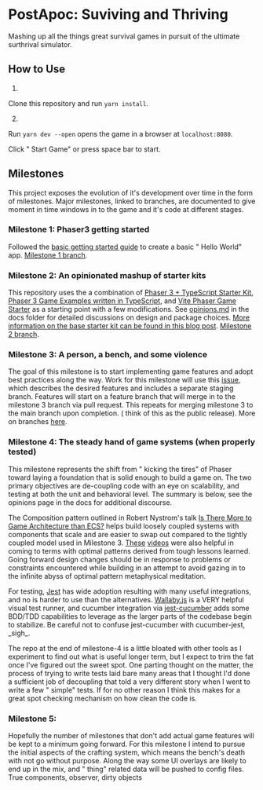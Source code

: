 # PostApoc: Suviving and Thriving

Mashing
up
all
the
things
great
survival
games
in
pursuit
of
the
ultimate
surthrival
simulator.

## How to Use

1.
Clone
this
repository
and
run `yarn install`.

2.
Run `yarn dev --open`
opens
the
game
in
a
browser
at `localhost:8080`.

Click "
Start
Game"
or
press
space
bar
to
start.

## Milestones

This
project
exposes
the
evolution
of
it's
development
over
time
in
the
form
of
milestones.
Major
milestones,
linked
to
branches,
are
documented
to
give
moment
in
time
windows
in
to
the
game
and
it's
code
at
different
stages.

### Milestone 1: Phaser3 getting started

Followed
the [basic getting started guide](https://newdocs.phaser.io/docs/3.55.2)
to
create
a
basic "
Hello
World"
app. [Milestone 1 branch](https://github.com/Unnamed-GameDev-Studio/survival-game/tree/milestone-1).

### Milestone 2: An opinionated mashup of starter kits

This
repository
uses
the
a
combination
of [Phaser 3 + TypeScript Starter Kit](https://github.com/josephmbustamante/phaser3-typescript-starter-kit), [Phaser 3 Game Examples written in TypeScript](https://github.com/digitsensitive/phaser3-typescript),
and [Vite Phaser Game Starter](https://ubershmekel.github.io/vite-phaser-ts-starter/)
as
a
starting
point
with
a
few
modifications.
See [opinions.md](docs/opinions.md)
in
the
docs
folder
for
detailed
discussions
on
design
and
package
choices. [More information on the base starter kit can be found in this blog post](https://spin.atomicobject.com/2019/07/13/phaser-3-typescript-tutorial/). [Milestone 2 branch](milestone-2).

### Milestone 3: A person, a bench, and some violence

The
goal
of
this
milestone
is
to
start
implementing
game
features
and
adopt
best
practices
along
the
way.
Work
for
this
milestone
will
use
this [issue](https://github.com/Unnamed-GameDev-Studio/survival-game/issues/1),
which
describes
the
desired
features
and
includes
a
separate
staging
branch.
Features
will
start
on
a
feature
branch
that
will
merge
in
to
the
milestone
3
branch
via
pull
request.
This
repeats
for
merging
milestone
3
to
the
main
branch
upon
completion. (
think
of
this
as
the
public
release).
More
on
branches [here](https://stackoverflow.com/questions/2100829/when-should-you-branch).

### Milestone 4: The steady hand of game systems (when properly tested)

This
milestone
represents
the
shift
from "
kicking
the
tires"
of
Phaser
toward
laying
a
foundation
that
is
solid
enough
to
build
a
game
on.
The
two
primary
objectives
are
de-coupling
code
with
an
eye
on
scalability,
and
testing
at
both
the
unit
and
behavioral
level.
The
summary
is
below,
see
the
opinions
page
in
the
docs
for
additional
discourse.

The
Composition
pattern
outlined
in
Robert
Nystrom's
talk [Is There More to Game Architecture than ECS?](https://www.youtube.com/watch?v=JxI3Eu5DPwE)
helps
build
loosely
coupled
systems
with
components
that
scale
and
are
easier
to
swap
out
compared
to
the
tightly
coupled
model
used
in
Milestone
3. [These](https://www.youtube.com/watch?v=aKLntZcp27M&t=1769s) [videos](https://www.youtube.com/watch?v=U03XXzcThGU)
were
also
helpful
in
coming
to
terms
with
optimal
patterns
derived
from
tough
lessons
learned.
Going
forward
design
changes
should
be
in
response
to
problems
or
constraints
encountered
while
building
in
an
attempt
to
avoid
gazing
in
to
the
infinite
abyss
of
optimal
pattern
metaphysical
meditation.

For
testing, [Jest](https://jestjs.io/)
has
wide
adoption
resulting
with
many
useful
integrations,
and
no
is
harder
to
use
than
the
alternatives. [Wallaby.js](https://wallabyjs.com/)
is
a
VERY
helpful
visual
test
runner,
and
cucumber
integration
via [jest-cucumber](https://github.com/bencompton/jest-cucumber)
adds
some
BDD/TDD
capabilities
to
leverage
as
the
larger
parts
of
the
codebase
begin
to
stabilize.
Be
careful
not
to
confuse
jest-cucumber
with
cucumber-jest,
\_sigh\_.

The
repo
at
the
end
of
milestone-4
is
a
little
bloated
with
other
tools
as
I
experiment
to
find
out
what
is
useful
longer
term,
but
I
expect
to
trim
the
fat
once
I've
figured
out
the
sweet
spot.
One
parting
thought
on
the
matter,
the
process
of
trying
to
write
tests
laid
bare
many
areas
that
I
thought
I'd
done
a
sufficient
job
of
decoupling
that
told
a
very
different
story
when
I
went
to
write
a
few "
simple"
tests.
If
for
no
other
reason
I
think
this
makes
for
a
great
spot
checking
mechanism
on
how
clean
the
code
is.

### Milestone 5:

Hopefully
the
number
of
milestones
that
don't
add
actual
game
features
will
be
kept
to
a
minimum
going
forward.
For
this
milestone
I
intend
to
pursue
the
initial
aspects
of
the
crafting
system,
which
means
the
bench's
death
with
not
go
without
purpose.
Along
the
way
some
UI
overlays
are
likely
to
end
up
in
the
mix,
and "
thing"
related
data
will
be
pushed
to
config
files.
True
components,
observer,
dirty
objects
